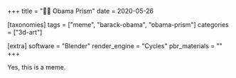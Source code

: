 +++
title = "👨🏾 Obama Prism"
date = 2020-05-26

[taxonomies]
tags = ["meme", "barack-obama", "obama-prism"]
categories = ["3d-art"]

[extra]
software = "Blender"
render_engine = "Cycles"
pbr_materials = ""
+++

Yes, this is a meme.

